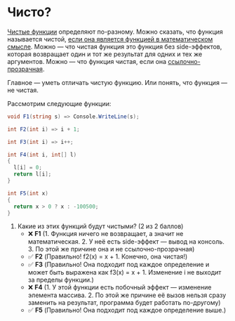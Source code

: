 # Чисто?

[Чистые функции](https://ru.wikipedia.org/wiki/%D0%A7%D0%B8%D1%81%D1%82%D0%BE%D1%82%D0%B0_%D1%84%D1%83%D0%BD%D0%BA%D1%86%D0%B8%D0%B8) определяют по-разному. Можно сказать, что функция называется чистой, [если она является функцией в математическом смысле](https://wiki.haskell.org/Pure). Можно — что чистая функция это функция без side-эффектов, которая возвращает один и тот же результат для одних и тех же аргументов. Можно — что функция чистая, если она [ссылочно-прозрачная](https://ru.wikipedia.org/wiki/%D0%A1%D1%81%D1%8B%D0%BB%D0%BE%D1%87%D0%BD%D0%B0%D1%8F_%D0%BF%D1%80%D0%BE%D0%B7%D1%80%D0%B0%D1%87%D0%BD%D0%BE%D1%81%D1%82%D1%8C).

Главное — уметь отличать чистую функцию. Или понять, что функция — не чистая.

Рассмотрим следующие функции:

```cs
void F1(string s) => Console.WriteLine(s);

int F2(int i) => i + 1;

int F3(int i) => i++;

int F4(int i, int[] l)
{
  l[i] = 0;
  return l[i];
}

int F5(int x)
{
  return x > 0 ? x : -100500;
}
```


1. Какие из этих функций будут чистыми? (2 из 2 баллов)
   * ❌ **F1** (1. Функция ничего не возвращает, а значит не математическая. 2. У неё есть side-эффект — вывод на консоль. 3. По этой же причине она и не ссылочно-прозрачная)
   * ✅ **F2** (Правильно! f2(x) = x + 1. Конечно, она чистая!)
   * ✅ **F3** (Правильно! Она подходит под каждое определение и может быть выражена как f3(x) = x + 1. Изменение i не выходит за пределы функции.)
   * ❌ **F4** (1. У этой функции есть побочный эффект — изменение элемента массива. 2. По этой же причине её вызов нельзя сразу заменить на результат, программа будет работать по-другому)
   * ✅ **F5** (Правильно! Она подходит под каждое определение выше.)
